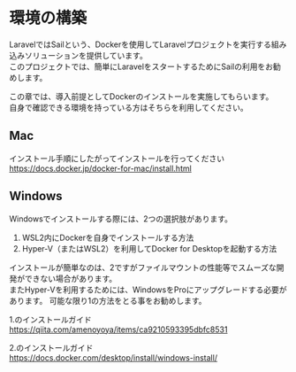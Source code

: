 # 環境の構築
LaravelではSailという、Dockerを使用してLaravelプロジェクトを実行する組み込みソリューションを提供しています。  
このプロジェクトでは、簡単にLaravelをスタートするためにSailの利用をお勧めします。

この章では、導入前提としてDockerのインストールを実施してもらいます。    
自身で確認できる環境を持っている方はそちらを利用してください。  

## Mac
インストール手順にしたがってインストールを行ってください  
https://docs.docker.jp/docker-for-mac/install.html

## Windows
Windowsでインストールする際には、2つの選択肢があります。
1. WSL2内にDockerを自身でインストールする方法
2. Hyper-V（またはWSL2）を利用してDocker for Desktopを起動する方法

インストールが簡単なのは、2ですがファイルマウントの性能等でスムーズな開発ができない場合があります。  
またHyper-Vを利用するためには、WindowsをProにアップグレードする必要があります。
可能な限り1の方法をとる事をお勧めします。  

1.のインストールガイド  
https://qiita.com/amenoyoya/items/ca9210593395dbfc8531

2.のインストールガイド  
https://docs.docker.com/desktop/install/windows-install/  


